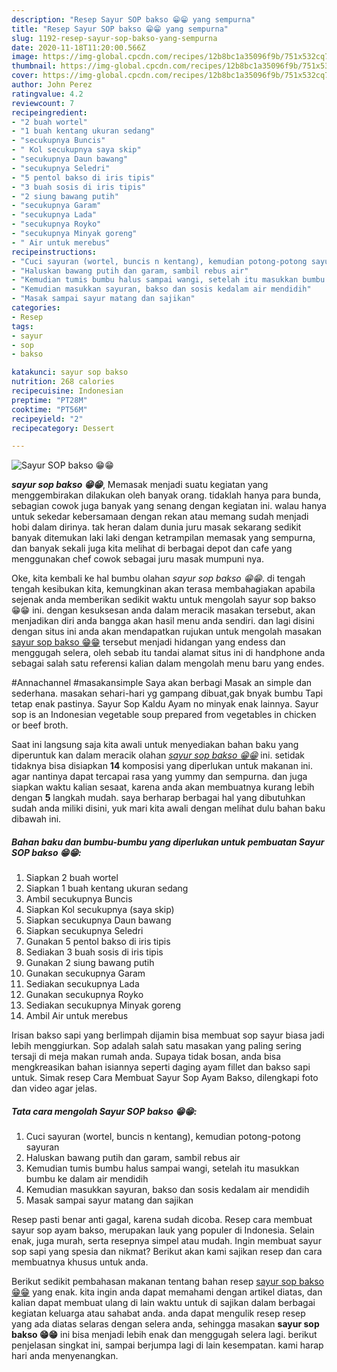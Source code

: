 ```yaml
---
description: "Resep Sayur SOP bakso 😁😁 yang sempurna"
title: "Resep Sayur SOP bakso 😁😁 yang sempurna"
slug: 1192-resep-sayur-sop-bakso-yang-sempurna
date: 2020-11-18T11:20:00.566Z
image: https://img-global.cpcdn.com/recipes/12b8bc1a35096f9b/751x532cq70/sayur-sop-bakso-😁😁-foto-resep-utama.jpg
thumbnail: https://img-global.cpcdn.com/recipes/12b8bc1a35096f9b/751x532cq70/sayur-sop-bakso-😁😁-foto-resep-utama.jpg
cover: https://img-global.cpcdn.com/recipes/12b8bc1a35096f9b/751x532cq70/sayur-sop-bakso-😁😁-foto-resep-utama.jpg
author: John Perez
ratingvalue: 4.2
reviewcount: 7
recipeingredient:
- "2 buah wortel"
- "1 buah kentang ukuran sedang"
- "secukupnya Buncis"
- " Kol secukupnya saya skip"
- "secukupnya Daun bawang"
- "secukupnya Seledri"
- "5 pentol bakso di iris tipis"
- "3 buah sosis di iris tipis"
- "2 siung bawang putih"
- "secukupnya Garam"
- "secukupnya Lada"
- "secukupnya Royko"
- "secukupnya Minyak goreng"
- " Air untuk merebus"
recipeinstructions:
- "Cuci sayuran (wortel, buncis n kentang), kemudian potong-potong sayuran"
- "Haluskan bawang putih dan garam, sambil rebus air"
- "Kemudian tumis bumbu halus sampai wangi, setelah itu masukkan bumbu ke dalam air mendidih"
- "Kemudian masukkan sayuran, bakso dan sosis kedalam air mendidih"
- "Masak sampai sayur matang dan sajikan"
categories:
- Resep
tags:
- sayur
- sop
- bakso

katakunci: sayur sop bakso 
nutrition: 268 calories
recipecuisine: Indonesian
preptime: "PT28M"
cooktime: "PT56M"
recipeyield: "2"
recipecategory: Dessert

---
```



![Sayur SOP bakso 😁😁](https://img-global.cpcdn.com/recipes/12b8bc1a35096f9b/751x532cq70/sayur-sop-bakso-😁😁-foto-resep-utama.jpg)

<b><i>sayur sop bakso 😁😁</i></b>, Memasak menjadi suatu kegiatan yang menggembirakan dilakukan oleh banyak orang. tidaklah hanya para bunda, sebagian cowok juga banyak yang senang dengan kegiatan ini. walau hanya untuk sekedar kebersamaan dengan rekan atau memang sudah menjadi hobi dalam dirinya. tak heran dalam dunia juru masak sekarang sedikit banyak ditemukan laki laki dengan ketrampilan memasak yang sempurna, dan banyak sekali juga kita melihat di berbagai depot dan cafe yang menggunakan chef cowok sebagai juru masak mumpuni nya.

Oke, kita kembali ke hal bumbu olahan <i>sayur sop bakso 😁😁</i>. di tengah tengah kesibukan kita, kemungkinan akan terasa membahagiakan apabila sejenak anda memberikan sedikit waktu untuk mengolah sayur sop bakso 😁😁 ini. dengan kesuksesan anda dalam meracik masakan tersebut, akan menjadikan diri anda bangga akan hasil menu anda sendiri. dan lagi disini dengan situs ini anda akan mendapatkan rujukan untuk mengolah masakan <u>sayur sop bakso 😁😁</u> tersebut menjadi hidangan yang endess dan menggugah selera, oleh sebab itu tandai alamat situs ini di handphone anda sebagai salah satu referensi kalian dalam mengolah menu baru yang endes.

#Annachannel #masakansimple Saya akan berbagi Masak an simple dan sederhana. masakan sehari-hari yg gampang dibuat,gak bnyak bumbu Tapi tetap enak pastinya. Sayur Sop Kaldu Ayam no minyak enak lainnya. Sayur sop is an Indonesian vegetable soup prepared from vegetables in chicken or beef broth.


Saat ini langsung saja kita awali untuk menyediakan bahan baku yang diperuntuk kan dalam meracik olahan <u><i>sayur sop bakso 😁😁</i></u> ini. setidak tidaknya bisa disiapkan <b>14</b> komposisi yang diperlukan untuk makanan ini. agar nantinya dapat tercapai rasa yang yummy dan sempurna. dan juga siapkan waktu kalian sesaat, karena anda akan membuatnya kurang lebih dengan <b>5</b> langkah mudah. saya berharap berbagai hal yang dibutuhkan sudah anda miliki disini, yuk mari kita awali dengan melihat dulu bahan baku dibawah ini.

<!--inarticleads1-->

##### Bahan baku dan bumbu-bumbu yang diperlukan untuk pembuatan Sayur SOP bakso 😁😁:

1. Siapkan 2 buah wortel
1. Siapkan 1 buah kentang ukuran sedang
1. Ambil secukupnya Buncis
1. Siapkan  Kol secukupnya (saya skip)
1. Siapkan secukupnya Daun bawang
1. Siapkan secukupnya Seledri
1. Gunakan 5 pentol bakso di iris tipis
1. Sediakan 3 buah sosis di iris tipis
1. Gunakan 2 siung bawang putih
1. Gunakan secukupnya Garam
1. Sediakan secukupnya Lada
1. Gunakan secukupnya Royko
1. Sediakan secukupnya Minyak goreng
1. Ambil  Air untuk merebus


Irisan bakso sapi yang berlimpah dijamin bisa membuat sop sayur biasa jadi lebih menggiurkan. Sop adalah salah satu masakan yang paling sering tersaji di meja makan rumah anda. Supaya tidak bosan, anda bisa mengkreasikan bahan isiannya seperti daging ayam fillet dan bakso sapi untuk. Simak resep Cara Membuat Sayur Sop Ayam Bakso, dilengkapi foto dan video agar jelas. 

<!--inarticleads2-->

##### Tata cara mengolah Sayur SOP bakso 😁😁:

1. Cuci sayuran (wortel, buncis n kentang), kemudian potong-potong sayuran
1. Haluskan bawang putih dan garam, sambil rebus air
1. Kemudian tumis bumbu halus sampai wangi, setelah itu masukkan bumbu ke dalam air mendidih
1. Kemudian masukkan sayuran, bakso dan sosis kedalam air mendidih
1. Masak sampai sayur matang dan sajikan


Resep pasti benar anti gagal, karena sudah dicoba. Resep cara membuat sayur sop ayam bakso, merupakan lauk yang populer di Indonesia. Selain enak, juga murah, serta resepnya simpel atau mudah. Ingin membuat sayur sop sapi yang spesia dan nikmat? Berikut akan kami sajikan resep dan cara membuatnya khusus untuk anda. 

Berikut sedikit pembahasan makanan tentang bahan resep <u>sayur sop bakso 😁😁</u> yang enak. kita ingin anda dapat memahami dengan artikel diatas, dan kalian dapat membuat ulang di lain waktu untuk di sajikan dalam berbagai kegiatan keluarga atau sahabat anda. anda dapat mengulik resep resep yang ada diatas selaras dengan selera anda, sehingga masakan <b>sayur sop bakso 😁😁</b> ini bisa menjadi lebih enak dan menggugah selera lagi. berikut penjelasan singkat ini, sampai berjumpa lagi di lain kesempatan. kami harap hari anda menyenangkan.
